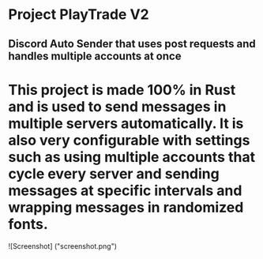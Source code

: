 # Project PlayTrade V2

## Discord Auto Sender that uses post requests and handles multiple accounts at once

# This project is made 100% in Rust and is used to send messages in multiple servers automatically. It is also very configurable with settings such as using multiple accounts that cycle every server and sending messages at specific intervals and wrapping messages in randomized fonts.

![Screenshot] ("screenshot.png")